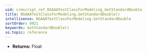 ```yaml
---
uid: crmscript_ref_NSAAATestClassForModeling_GetStandardDouble
title: NSAAATestClassForModeling.GetStandardDouble()
intellisense: NSAAATestClassForModeling.GetStandardDouble
sortOrder: 8921
keywords: GetStandardDouble()
so.topic: reference
---
```



* **Returns:** Float


